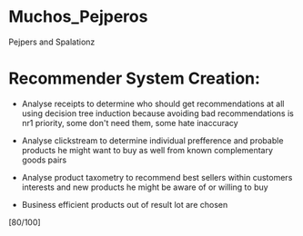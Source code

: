 # Muchos_Pejperos
Pejpers and Spalationz

Recommender System Creation: 
=============================================================

* Analyse receipts to determine who should get recommendations at all using decision tree induction because avoiding bad recommendations is nr1 priority, some don't need them, some hate inaccuracy 

* Analyse clickstream to determine individual prefference and probable products he might want to buy as well from known complementary goods pairs 

* Analyse product taxometry to recommend best sellers within customers interests and new products he might be aware of or willing to buy 

* Business efficient products out of result lot are chosen

[80/100]
